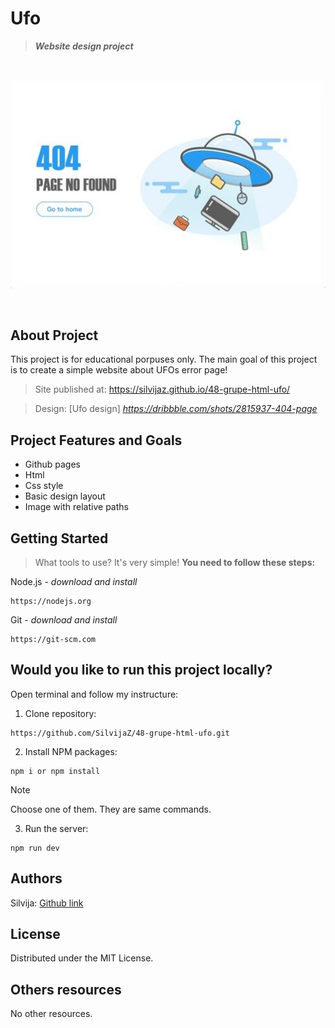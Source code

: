 # Ufo

> ***Website  design  project***

<br>

![Ufo image](./img/ufo.jpg)

<br>

## About Project

This project is for educational porpuses only. The main goal of this project is to create a simple website about UFOs error page!    

>Site published at: https://silvijaz.github.io/48-grupe-html-ufo/

>Design: [Ufo design] _https://dribbble.com/shots/2815937-404-page_

## Project Features and Goals

- Github pages
- Html
- Css style
- Basic design layout
- Image with relative paths


## Getting Started

> What tools to use? It's very simple! **You need to follow these steps:**

Node.js - _download and install_

```
https://nodejs.org
```

Git - _download and install_

```
https://git-scm.com
```

## Would you like to run this project locally?

Open terminal and follow my instructure:

1) Clone repository:

```
https://github.com/SilvijaZ/48-grupe-html-ufo.git
```

2) Install NPM packages:

```
npm i or npm install 
```
> [!NOTE]
Choose one of them. They  are same commands. 

3) Run the server:

```
npm run dev
```

## Authors

Silvija: [Github link](https://github.com/SilvijaZ)

## License

Distributed under the MIT License.

## Others resources

No other resources.
